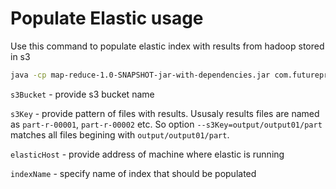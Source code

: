 Populate Elastic usage
======================

Use this command to populate elastic index with results from hadoop stored in s3

``` bash
java -cp map-reduce-1.0-SNAPSHOT-jar-with-dependencies.jar com.futureprocessing.wsiln.elastic.PopulateElastic --s3Bucket=s3bucket --s3Key=output/output01/part --elasticHost=your-host --indexName=technologies
```

`s3Bucket` - provide s3 bucket name

`s3Key` - provide pattern of files with results. Ususaly results files are named as `part-r-00001`, `part-r-00002` etc.
So option `--s3Key=output/output01/part` matches all files begining with `output/output01/part`.

`elasticHost` - provide address of machine where elastic is running 

`indexName` - specify name of index that should be populated


